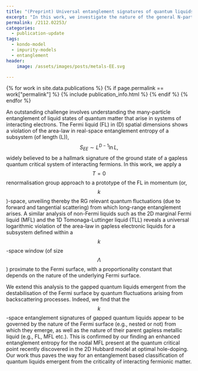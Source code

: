 ```yaml
---
title: "(Preprint) Universal entanglement signatures of quantum liquids"
excerpt: "In this work, we investigate the nature of the general N-partite information and quantum correlation of a topologically ordered ground state."
permalink: /2112.02253/
categories:
  - publication-update
tags:
  - kondo-model
  - impurity-models
  - entanglement
header:
    image: /assets/images/posts/metals-EE.svg

---
```


{% for work in site.data.publications %}
{% if page.permalink == work["permalink"] %}
{% include publication_info.html %}
{% endif %}
{% endfor %}

An outstanding challenge involves understanding the many-particle entanglement of liquid states of quantum matter that arise in systems of interacting electrons. The Fermi liquid (FL) in \(D\) spatial dimensions shows a violation of the area-law in real-space entanglement entropy of a subsystem (of length \(L\)), 
$$S_{EE}\sim L^{D−1} \ln L,$$
widely believed to be a hallmark signature of the ground state of a gapless quantum critical system of interacting fermions. In this work, we apply a $$T=0$$ renormalisation group approach to a prototype of the FL in momentum (or, $$k$$)-space, unveiling thereby the RG relevant quantum fluctuations (due to forward and tangential scattering) from which long-range entanglement arises. A similar analysis of non-Fermi liquids such as the 2D marginal Fermi liquid (MFL) and the 1D Tomonaga-Luttinger liquid (TLL) reveals a universal logarithmic violation of the area-law in gapless electronic liquids for a subsystem defined within a $$k$$-space window (of size $$\Lambda$$) proximate to the Fermi surface, with a proportionality constant that depends on the nature of the underlying Fermi surface. 

We extend this analysis to the gapped quantum liquids emergent from the destabilisation of the Fermi surface by quantum fluctuations arising from backscattering processes. Indeed, we find that the $$k$$-space entanglement signatures of gapped quantum liquids appear to be governed by the nature of the Fermi surface (e.g., nested or not) from which they emerge, as well as the nature of their parent gapless metallic liquid (e.g., FL, MFL etc.). This is confirmed by our finding an enhanced entanglement entropy for the nodal MFL present at the quantum critical point recently discovered in the 2D Hubbard model at optimal hole-doping. Our work thus paves the way for an entanglement based classification of quantum liquids emergent from the criticality of interacting fermionic matter.
